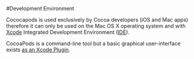 #Development Environment

Cococapods is used exclusively by Cocoa developers (iOS and Mac apps) therefore it can only be used on the Mac OS X operating system and with [Xcode](https://en.wikipedia.org/wiki/Xcode) Integrated Development Environment ([IDE](https://en.wikipedia.org/wiki/Integrated_development_environment)).

CocoaPods is a command-line tool but a basic graphical user-interface exists [as an Xcode Plugin](https://github.com/kattrali/cocoapods-xcode-plugin).

